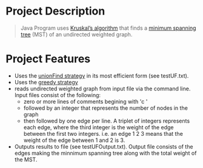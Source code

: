 # Project Description

> Java Program uses [Kruskal’s algorithm](https://en.wikipedia.org/wiki/Kruskal%27s_algorithm) that finds a [minimum spanning tree](https://en.wikipedia.org/wiki/Minimum_spanning_tree) (MST) of an undirected weighted graph.

# Project Features

  - Uses the [unionFind strategy](https://en.wikipedia.org/wiki/Disjoint-set_data_structure) in its most efficient form (see testUF.txt).
  - Uses the [greedy strategy](https://en.wikipedia.org/wiki/Greedy_algorithm)
  - reads undirected weighted graph from input file via the command line. Input files consist of the following: 
    - zero or more lines of comments begining with 'c '
    - followed by an integer that represents the number of nodes in the graph 
    - then followed by one edge per line. A triplet of integers represents each edge, where the third integer is the weight of the edge         between the first two integers. i.e. an edge 1  2  3   means that the weight of the edge between 1 and 2 is 3.
  - Outputs results to file (see testUFOutput.txt). Output file consists of the edges making the minnimum spanning tree along with the         total weight of the MST.
